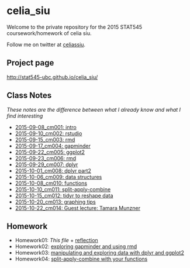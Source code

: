 # celia_siu
Welcome to the private repository for the 2015 STAT545 coursework/homework of celia siu.

Follow me on twitter at [celiassiu](https://twitter.com/celiassiu).

## Project page
http://stat545-ubc.github.io/celia_siu/

## Class Notes
_These notes are the difference between what I already know and what I find interesting_

- [2015-09-08_cm001: intro](classnotes/2015-09-08-cm001-intro.md)
- [2015-09-10_cm002: rstudio](classnotes/2015-09-10-cm002-rstudio.md)
- [2015-09-15_cm003: rmd](classnotes/2015-09-15-cm003-rmd.md)
- [2015-09-17_cm004: gapminder](classnotes/2015-09-17-cm004-gapminder.md)
- [2015-09-22_cm005: ggplot2](classnotes/2015-09-22-cm005-ggplot2.md)
- [2015-09-23_cm006: rmd](classnotes/2015-09-24-cm006-rmd.md)
- [2015-09-29_cm007: dplyr](classnotes/2015-09-29-cm007-dplyr.md)
- [2015-10-01_cm008: dplyr part2](classnotes/2015-10-01-cm008-dplyr-p2.md)
- [2015-10-06_cm009: data structures](classnotes/2015-10-06-cm009-data-structures.md)
- [2015-10-08_cm010: functions](classnotes/2015-10-08-cm010-functions.md)
- [2015-10-10_cm011: split-apply-combine](classnotes/2015-10-13-cm011-split-apply-combine.md)
- [2015-10-15_cm012: tidyr to reshape data](classnotes/2015-10-15-cm012-tidy-and-reshape-data.md)
- [2015-10-20_cm013: graphing tips](classnotes/2015-10-20-cm013-graphing-tips.md)
- [2015-10-22_cm014: Guest lecture: Tamara Munzner](classnotes/2015-10-22-cm014-tamara.md)

## Homework
- Homework01: *This file* + [reflection](homework/hw01-reflection.md)
- Homework02: [exploring gapminder and using rmd](homework/hw02-gapminder-rmd.md)
- Homework03: [manipulating and exploring data with dplyr and ggplot2](homework/hw03-dplyr.md)
- Homework04: [split-apply-combine with your functions](homework/hw04-function.md)

